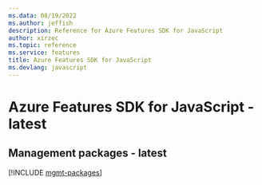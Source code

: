 ```yaml
---
ms.data: 08/19/2022
ms.author: jeffish
description: Reference for Azure Features SDK for JavaScript
author: xirzec
ms.topic: reference
ms.service: features
title: Azure Features SDK for JavaScript
ms.devlang: javascript
---
```

# Azure Features SDK for JavaScript - latest

## Management packages - latest
[!INCLUDE [mgmt-packages](features-mgmt-index.md)]